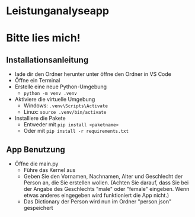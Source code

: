 # Leistunganalyseapp

# Bitte lies mich!

## Installationsanleitung

- lade dir den Ordner herunter unter öffne den Ordner in VS Code
- Öffne ein Terminal
- Erstelle eine neue Python-Umgebung
    - `python -m venv .venv`
- Aktiviere die virtuelle Umgebung
    - Windows: `.venv\Scripts\Activate`
    - Linux: `source .venv/bin/activate`
- Installiere die Pakete
    - Entweder mit `pip install <paketname>`
    - Oder mit `pip install -r requirements.txt`

## App Benutzung

- Öffne die main.py
    - Führe das Kernel aus
    - Geben Sie den Vornamen, Nachnamen, Alter und Geschlecht der Person an, die Sie erstellen wollen. (Achten Sie darauf, dass Sie bei der Angabe des Geschlechts "male" oder "female" eingeben. Wenn etwas anderes eingegeben wird funktioniert die App nicht.)
    - Das Dictionary der Person wird nun im Ordner "person.json" gespeichert
    
